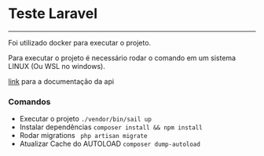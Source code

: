 # Teste Laravel
---
Foi utilizado docker para executar o projeto.

Para executar o projeto é necessário rodar o comando em um sistema LINUX (Ou WSL no windows).

[link](https://app.swaggerhub.com/apis-docs/FELIPEDEVLP/Laravel-test-felipe/1.0.0) para a documentação da api

### Comandos


* Executar o projeto
    ```./vendor/bin/sail up```
* Instalar dependências
    ```composer install && npm install```
* Rodar migrations
    ``` php artisan migrate```
* Atualizar Cache do AUTOLOAD
    ```composer dump-autoload```
